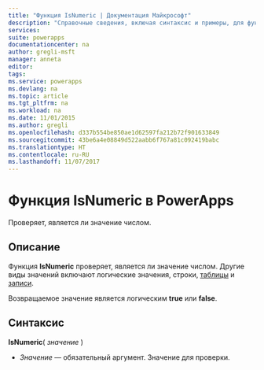 ```yaml
---
title: "Функция IsNumeric | Документация Майкрософт"
description: "Справочные сведения, включая синтаксис и примеры, для функции IsNumeric в PowerApps"
services: 
suite: powerapps
documentationcenter: na
author: gregli-msft
manager: anneta
editor: 
tags: 
ms.service: powerapps
ms.devlang: na
ms.topic: article
ms.tgt_pltfrm: na
ms.workload: na
ms.date: 11/01/2015
ms.author: gregli
ms.openlocfilehash: d337b554be850ae1d62597fa212b72f901633849
ms.sourcegitcommit: 43be6a4e08849d522aabb6f767a81c092419babc
ms.translationtype: HT
ms.contentlocale: ru-RU
ms.lasthandoff: 11/07/2017
---
```

# <a name="isnumeric-function-in-powerapps"></a>Функция IsNumeric в PowerApps
Проверяет, является ли значение числом.

## <a name="description"></a>Описание
Функция **IsNumeric** проверяет, является ли значение числом.  Другие виды значений включают логические значения, строки, [таблицы](../working-with-tables.md) и [записи](../working-with-tables.md#records).

Возвращаемое значение является логическим **true** или **false**.

## <a name="syntax"></a>Синтаксис
**IsNumeric**( *значение* )

* *Значение* — обязательный аргумент. Значение для проверки.

